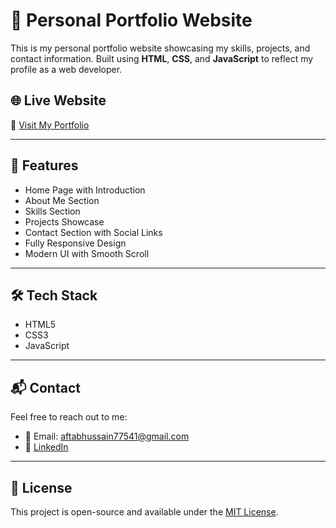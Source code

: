 # 💼 Personal Portfolio Website

This is my personal portfolio website showcasing my skills, projects, and contact information. Built using **HTML**, **CSS**, and **JavaScript** to reflect my profile as a web developer.

## 🌐 Live Website

🔗 [Visit My Portfolio](https://aftab-06.github.io/Personal-Portfolio/)

---

## 📁 Features

- Home Page with Introduction  
- About Me Section  
- Skills Section  
- Projects Showcase  
- Contact Section with Social Links  
- Fully Responsive Design  
- Modern UI with Smooth Scroll

---

## 🛠️ Tech Stack

- HTML5  
- CSS3  
- JavaScript

---

## 📬 Contact

Feel free to reach out to me:

- 📧 Email: aftabhussain77541@gmail.com  
- 🔗 [LinkedIn](https://www.linkedin.com/in/aftab-hussain)

---

## 📄 License

This project is open-source and available under the [MIT License](LICENSE).
